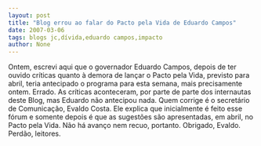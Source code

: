 ```yaml
---
layout: post
title: "Blog errou ao falar do Pacto pela Vida de Eduardo Campos"
date: 2007-03-06
tags: blogs jc,dívida,eduardo campos,impacto
author: None
---
```

Ontem, escrevi aqui que o governador Eduardo Campos, depois de ter ouvido críticas quanto à demora de lançar o Pacto pela Vida, previsto para abril, teria antecipado o programa para esta semana, mais precisamente ontem. Errado.
As críticas aconteceram, por parte de parte dos internautas deste Blog, mas Eduardo não antecipou nada. Quem corrige é o secretário de Comunicação, Evaldo Costa.
Ele explica que inicialmente é feito esse fórum e somente depois é que as sugestões são apresentadas, em abril, no Pacto pela Vida. Não há avanço nem recuo, portanto. Obrigado, Evaldo. Perdão, leitores. 